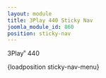 ```yaml
---
layout: module
title: 3Play 440 Sticky Nav
joomla_module_id: 860
position: sticky-nav
---
```

<style scoped="scoped" type="text/css">
	<!-- .sticky-nav-label sup {
		font-size: 55%;
	}
	-->
</style>
<p class="sticky-nav-label">3Play<sup>®</sup> 440</p><a href="javascript:;" class="sticky-nav-expand" title="Expand 3Play 440 Menu"></a> {loadposition sticky-nav-menu}
